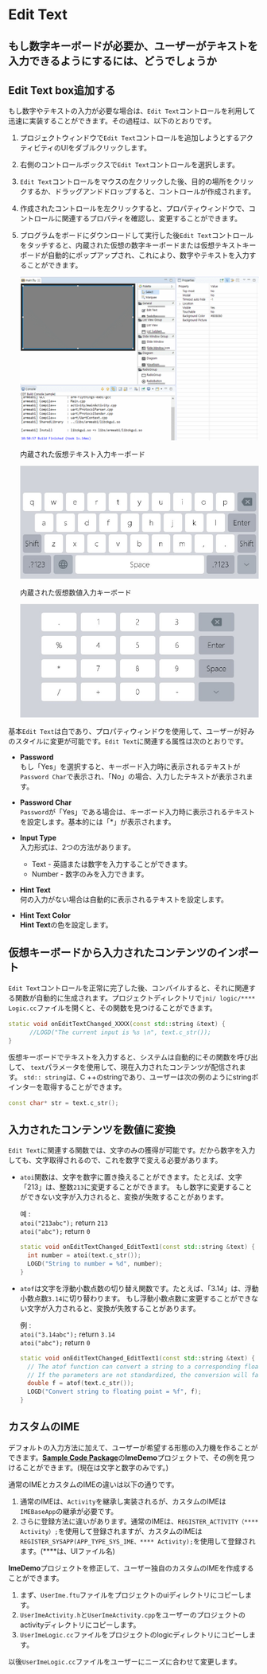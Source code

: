 # Edit Text
## もし数字キーボードが必要か、ユーザーがテキストを入力できるようにするには、どうでしょうか
## <span id = "add_edit_text">Edit Text box追加する</span>
もし数字やテキストの入力が必要な場合は、`Edit Text`コントロールを利用して迅速に実装することができます。その過程は、以下のとおりです。
1. プロジェクトウィンドウで`Edit Text`コントロールを追加しようとするアクティビティのUIをダブルクリックします。

2. 右側のコントロールボックスで`Edit Text`コントロールを選択します。

3. `Edit Text`コントロールをマウスの左クリックした後、目的の場所をクリックするか、ドラッグアンドドロップすると、コントロールが作成されます。

4. 作成されたコントロールを左クリックすると、プロパティウィンドウで、コントロールに関連するプロパティを確認し、変更することができます。

5. プログラムをボードにダウンロードして実行した後`Edit Text`コントロールをタッチすると、内蔵された仮想の数字キーボードまたは仮想テキストキーボードが自動的にポップアップされ、これにより、数字やテキストを入力することができます。
   
    ![](assets/EditText-create.gif)         

    内蔵された仮想テキスト入力キーボード   

    ![](assets/edittext/input_method.jpg)    

    内蔵された仮想数値入力キーボード

    ![](assets/edittext/input_method_num.jpg)

基本`Edit Text`は白であり、プロパティウィンドウを使用して、ユーザーが好みのスタイルに変更が可能です。`Edit Text`に関連する属性は次のとおりです。
  * **Password**  
    もし「Yes」を選択すると、キーボード入力時に表示されるテキストが`Password Char`で表示され、「No」の場合、入力したテキストが表示されます。
    
  * **Password Char**  
    `Password`が「Yes」である場合は、キーボード入力時に表示されるテキストを設定します。基本的には「*」が表示されます。
    
  * **Input Type**   
    入力形式は、2つの方法があります。 
     * Text - 英語または数字を入力することができます。    
     * Number - 数字のみを入力できます。
    
  * **Hint Text**  
    何の入力がない場合は自動的に表示されるテキストを設定します。
    
  * **Hint Text Color**  
    **Hint Text**の色を設定します。
    
## 仮想キーボードから入力されたコンテンツのインポート
`Edit Text`コントロールを正常に完了した後、コンパイルすると、それに関連する関数が自動的に生成されます。プロジェクトディレクトリで`jni/ logic/**** Logic.cc`ファイルを開くと、その関数を見つけることができます。

```C++
static void onEditTextChanged_XXXX(const std::string &text) {
	  //LOGD("The current input is %s \n", text.c_str());
}
```
仮想キーボードでテキストを入力すると、システムは自動的にその関数を呼び出して、 `text`パラメータを使用して、現在入力されたコンテンツが配信されます。
`std:: string`は、C ++のstringであり、ユーザーは次の例のようにstringポインターを取得することができます。

```C++
const char* str = text.c_str();
```

## 入力されたコンテンツを数値に変換
`Edit Text`に関連する関数では、文字のみの獲得が可能です。だから数字を入力しても、文字取得されるので、これを数字で変える必要があります。

* `atoi`関数は、文字を数字に置き換えることができます。たとえば、文字「213」は、整数`213`に変更することができます。
  もし数字に変更することができない文字が入力されると、変換が失敗することがあります。
  
  예 :  
  `atoi("213abc");` return `213`  
  `atoi("abc");`  return `0`
  ```C++
  static void onEditTextChanged_EditText1(const std::string &text) {
    int number = atoi(text.c_str());
    LOGD("String to number = %d", number);
  }
  ```
* `atof`は文字を浮動小数点数の切り替え関数です。たとえば、「3.14」は、浮動小数点数`3.14`に切り替わります。
  もし浮動小数点数に変更することができない文字が入力されると、変換が失敗することがあります。
  
  例 :  
  `atoi("3.14abc");` return `3.14`  
  `atoi("abc");`  return `0`
  ```C++
  static void onEditTextChanged_EditText1(const std::string &text) {
    // The atof function can convert a string to a corresponding floating point number, for example, "3.14" can be converted to an   // integer 3.14
    // If the parameters are not standardized, the conversion will fail, and the number 0 will be returned uniformly
    double f = atof(text.c_str());
    LOGD("Convert string to floating point = %f", f);
  }
  ```

## カスタムのIME
デフォルトの入力方法に加えて、ユーザーが希望する形態の入力機を作ることができます。[**Sample Code Package**](demo_download.md＃demo_download)の**ImeDemo**プロジェクトで、その例を見つけることができます。(現在は文字と数字のみです。)

通常のIMEとカスタムのIMEの違いは以下の通りです。
1. 通常のIMEは、`Activity`を継承し実装されるが、カスタムのIMEは` IMEBaseApp`の継承が必要です。
2. さらに登録方法に違いがあります。通常のIMEは、`REGISTER_ACTIVITY（**** Activity）;`を使用して登録されますが、カスタムのIMEは`REGISTER_SYSAPP(APP_TYPE_SYS_IME、**** Activity);`を使用して登録されます。(*\***は、UIファイル名)

**ImeDemo**プロジェクトを修正して、ユーザー独自のカスタムのIMEを作成することができます。
1. まず、`UserIme.ftu`ファイルをプロジェクトのuiディレクトリにコピーします。
2. `UserImeActivity.h`と`UserImeActivity.cpp`をユーザーのプロジェクトのactivityディレクトリにコピーします。
3. `UserImeLogic.cc`ファイルをプロジェクトのlogicディレクトリにコピーします。

以後`UserImeLogic.cc`ファイルをユーザーにニーズに合わせて変更します。